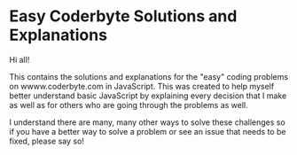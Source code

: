 # Easy Coderbyte Solutions and Explanations
Hi all!

This contains the solutions and explanations for the "easy" coding problems on wwww.coderbyte.com in JavaScript. This was created to help myself better understand basic JavaScript by explaining every decision that I make as well as for others who are going through the problems as well.

I understand there are many, many other ways to solve these challenges so if you have a better way to solve a problem or see an issue that needs to be fixed, please say so!

